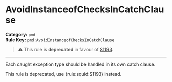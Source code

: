 
# AvoidInstanceofChecksInCatchClause
**Category:** `pmd`<br/>
**Rule Key:** `pmd:AvoidInstanceofChecksInCatchClause`<br/>
> :warning: This rule is **deprecated** in favour of [S1193](https://rules.sonarsource.com/java/RSPEC-1193).

-----

Each caught exception type should be handled in its own catch clause.

<p>
  This rule is deprecated, use {rule:squid:S1193} instead.
</p>

